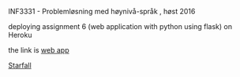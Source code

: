 INF3331 - Problemløsning med høynivå-språk , høst 2016

deploying assignment 6 (web application with python using flask) on Heroku

the link is <a href="https://global-temperature-records-app.herokuapp.com/" target="_blank"> web app </a>

<a href="http://www.starfall.com/" target="_blank">Starfall</a>



